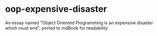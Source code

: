 # oop-expensive-disaster
An essay named "Object Oriented Programming is an expensive disaster which must end", ported to mdBook for readability
